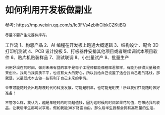 # 如何利用开发板做副业

参考: https://mp.weixin.qq.com/s/Ic3FVs4zbihClbkCZKtiBQ

```
尽量不要产生元器件库存。
```

工作流
1、构思产品
2、AI 编程在开发板上跑通大概逻辑
3、结构设计、配合 3D 打印机测试
4、PCB 设计投板
5、打板器件安排其他项目或者继续调试本项目软件
6、贴片机贴装样品
7、测试联调
8、小批量试产
9、批量生产

```
利用好现在的时间，做对未来有益的事不是每个工程师都能像稚晖君那样，有能力获得大量融资来创业。我明白我资质平平，也没有太大的野心，所以我给自己设置了适合我自己走的路线，那就是，以最低成本去做一些有利于自己未来的事情。

未来可能随时会出现颠覆时代的科技发展，可能是明年，也可能是明天！所以我们只能随时做好准备！

不管怎么样，我认为，越是年轻时的时间越值钱，因为这时候的时间如果花的值，它带给我的收益，让我后半生都可以享用。假如我能30岁财富自由，那么后半生我都会拥有高质量的生活。
```
